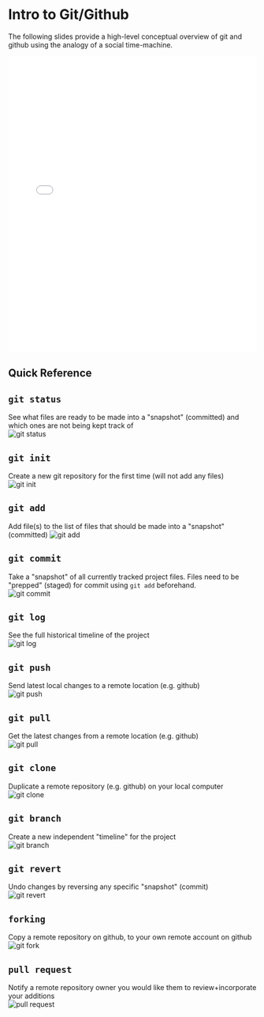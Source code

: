# Intro to Git/Github

The following slides provide a high-level conceptual overview of git and github using the analogy of a social time-machine.

<embed src="/pdfs/git_github_slides.pdf" width="100%" height="600px" />

## Quick Reference

## `git status`  
See what files are ready to be made into a "snapshot" (committed) and which ones are not being kept track of  
![git status](./example_command_gifs/gitstatus.gif)  

## `git init`  
Create a new git repository for the first time (will not add any files)  
![git init](./example_command_gifs/gitinit.gif)  

## `git add`  
Add file(s) to the list of files that should be made into a "snapshot" (committed)
![git add](./example_command_gifs/gitadd.gif)  

## `git commit`  
Take a "snapshot" of all currently tracked project files. Files need to be "prepped" (staged) for commit using `git add` beforehand.    
![git commit](./example_command_gifs/gitcommit.gif)  

## `git log`  
See the full historical timeline of the project  
![git log](./example_command_gifs/gitlog.gif)  

## `git push`  
Send latest local changes to a remote location (e.g. github)  
![git push](./example_command_gifs/gitpush.gif)  

## `git pull`  
Get the latest changes from a remote location (e.g. github)  
![git pull](./example_command_gifs/gitpull.gif)  

## `git clone`  
Duplicate a remote repository (e.g. github) on your local computer  
![git clone](./example_command_gifs/gitclone.gif)

## `git branch`  
Create a new independent "timeline" for the project  
![git branch](./example_command_gifs/gitbranch.gif)  

## `git revert`  
Undo changes by reversing any specific "snapshot" (commit)  
![git revert](./example_command_gifs/gitrevert.gif)  

## `forking`  
Copy a remote repository on github, to your own remote account on github  
![git fork](./example_command_gifs/gitfork.gif)  

## `pull request`  
Notify a remote repository owner you would like them to review+incorporate your additions  
![pull request](./example_command_gifs/pullrequest.gif)